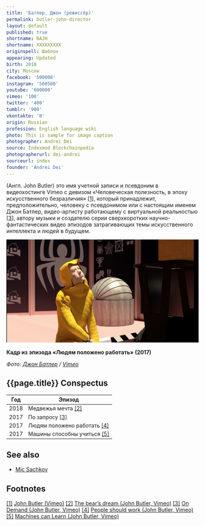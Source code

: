 ```yaml
---
title: 'Батлер, Джон (режиссёр)'
permalink: butler-john-director
layout: default
published: true
shortname: BAJH
shortname: XXXXXXXXX
originspell: Шаблон
appearing: Updated
birth: 2018
city: Moscow
facebook: '500000'
instagram: '500500'
youtube: '600000'
vimeo: '100'
twitter: '400'
tumblr: '900'
vkontakte: '0'
origin: Russian
profession: English language wiki
photo: This is sample for image caption
photographer: Andrei Dei
source: Indexmod Blockchainpedia
photographerurl: dei-andrei
sourceurl: index
founder: 'Andrei Dei'
---
```


(Англ. John Butler) это имя учетной записи и псевдоним в видеохостинге Vimeo с девизом «Человеческая полезность, в эпоху искусственного безразличия» <span id="a1">[\[1\]](#f1)</span>, который принадлежит, предположительно, человеку с псевдонимом или с настоящим именем Джон Батлер, видео-артисту работающему с виртуальной реальностью <span id="a3">[\[3\]](#f3)</span>, автору музыки и создателю серии сверхкоротких научно-фантастических видео эпизодов затрагивающих темы искусственного интеллекта и людей в будущем.

![](/images/butler-john-video-director.jpg)

**Кадр из эпизода «Людям положено работать» (2017)**

*Фото: [Джон Батлер](butler-john-video-director) / [Vimeo](https://vimeo.com/234232807)*

## {{page.title}} Conspectus

|Год|Эпизод|
|-|-|
|2018|Медвежья мечта <span id="a2">[\[2\]](#f2)</span>|
|2017|По запросу <span id="a3">[\[3\]](#f3)</span>|
|2017|Людям положено работать <span id="a4">[\[4\]](#f4)</span>|
|2017|Машины способны учиться <span id="a5">[\[5\]](#f5)</span>|

## See also

+ [Mic Sachkov](sachkov-mic)

## Footnotes

[[1]](#a1) <span id="f1"></span> [John Butler (Vimeo)](https://vimeo.com/user3946359)
[[2]](#a2) <span id="f2"></span> [The bear’s dream (John Butler, Vimeo)](https://vimeo.com/258057890)
[[3]](#a3) <span id="f3"></span> [On Demand (John Butler, Vimeo)](https://vimeo.com/243852930)
[[4]](#a4) <span id="f4"></span> [People should work (John Butler, Vimeo)](https://vimeo.com/234232807)
[[5]](#a5) <span id="f5"></span> [Machines can Learn (John Butler, Vimeo)](https://vimeo.com/255756908)
